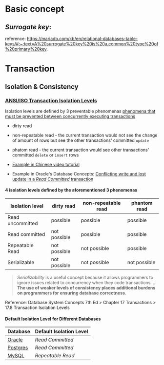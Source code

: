 # Basic concept
## *Surrogate key*:
reference: https://mariadb.com/kb/en/relational-databases-table-keys/#:~:text=A%20surrogate%20key%20is%20a,common%20type%20of%20primary%20key.

# Transaction
## Isolation & Consistency
### [ANSI/ISO Transaction Isolation Levels](https://docs.oracle.com/en/database/oracle/oracle-database/19/cncpt/data-concurrency-and-consistency.html#GUID-7F2C6927-5482-4144-B43B-5E90EF4E055B)

Isolation levels are defined by 3 preventable phenomenas [phenomena that must be prevented between concurrently executing transactions](https://docs.oracle.com/en/database/oracle/oracle-database/19/cncpt/data-concurrency-and-consistency.html#GUID-AD960556-7F7B-4242-8B91-6DA22AABA27D)
 * dirty read
 * non-repeatable read - the current transaction would not see the change of amount of rows but see the other transactions' committed `update`
 * phatom read - the current transaction would see other transactions' committed `delete` or `insert` rows


 * [Example in Chinese video tutorial](https://www.youtube.com/watch?v=Afw-zgJ9Wxc)
 * Example in Oracle's Database Concepts: [Conflicting write and lost update in a *Read Committed* transaction](https://docs.oracle.com/en/database/oracle/oracle-database/19/cncpt/data-concurrency-and-consistency.html#GUID-8A15F1B2-3F64-49E7-929D-4768B2DB7DD7)


#### 4 isolation levels defined by the aforementioned 3 phenomenas

Isolation level   | dirty read  | non-repeatable read   | phantom read
------------------|-------------|-----------------------|--------------
Read uncommitted  | possible    | possible              | possible
Read committed    | not possible| possible              | possible
Repeatable Read   | not possible| not possible          | possible
Serializable      | not possible| not possible          | not possible

> *Serializability* is a useful concept because it allows programmers to ignore issues related to concurrency when they code transactions. ... **The use of weaker levels of consistency places additional burdens on programmers for ensuring database correctness**.

Reference: Database System Concepts 7th Ed > Chapter 17 Transactions > 17.8 Transaction Isolation Levels

#### Default Isolation Level for Different Databases

Database                                                                                                                                                                      | Default Isolation Level
------------------------------------------------------------------------------------------------------------------------------------------------------------------------------|-----------------------
 [Oracle](https://docs.oracle.com/en/database/oracle/oracle-database/19/sqlrf/SET-TRANSACTION.html#GUID-F11E1E30-5871-48D1-8266-F80A1DF126A1)                                 | *Read Committed*
 [Postgres](https://www.postgresql.org/docs/current/transaction-iso.html#:~:text=Read%20Committed%20is%20the%20default,query%20execution%20by%20concurrent%20transactions.)   | *Read Committed*
 [MySQL](https://dev.mysql.com/doc/refman/5.6/en/set-transaction.html#:~:text=The%20default%20isolation%20level%20is,%2C%20READ%20UNCOMMITTED%20%2C%20and%20SERIALIZABLE%20.) | *Repeatable Read*


